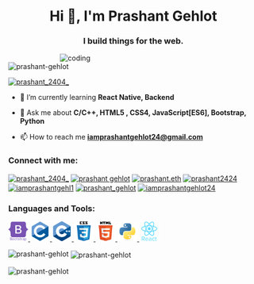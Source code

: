 <h1 align="center">Hi 👋, I'm Prashant Gehlot</h1>
<h3 align="center">I build things for the web.</h3>
<img align = "right" alt="coding" width= "400" src="https://i.pinimg.com/originals/77/ca/a3/77caa32884d735d439ade45ba37feaf2.gif">

<p align="left"> <img src="https://komarev.com/ghpvc/?username=prashant-gehlot&label=Profile%20views&color=0e75b6&style=flat" alt="prashant-gehlot" /> </p>

<p align="left"> <a href="https://twitter.com/prashant_2404_" target="blank"><img src="https://img.shields.io/twitter/follow/prashant_2404_?logo=twitter&style=for-the-badge" alt="prashant_2404_" /></a> </p>

- 🌱 I’m currently learning **React Native, Backend**

- 💬 Ask me about **C/C++, HTML5 , CSS4, JavaScript[ES6], Bootstrap, Python**

- 📫 How to reach me **iamprashantgehlot24@gmail.com**

<h3 align="left">Connect with me:</h3>
<p align="left">
<a href="https://twitter.com/prashant_2404_" target="blank"><img align="center" src="https://raw.githubusercontent.com/rahuldkjain/github-profile-readme-generator/master/src/images/icons/Social/twitter.svg" alt="prashant_2404_" height="30" width="40" /></a>
<a href="https://linkedin.com/in/prashant gehlot" target="blank"><img align="center" src="https://raw.githubusercontent.com/rahuldkjain/github-profile-readme-generator/master/src/images/icons/Social/linked-in-alt.svg" alt="prashant gehlot" height="30" width="40" /></a>
<a href="https://instagram.com/prashant.eth" target="blank"><img align="center" src="https://raw.githubusercontent.com/rahuldkjain/github-profile-readme-generator/master/src/images/icons/Social/instagram.svg" alt="prashant.eth" height="30" width="40" /></a>
<a href="https://www.codechef.com/users/prashant2424" target="blank"><img align="center" src="https://cdn.jsdelivr.net/npm/simple-icons@3.1.0/icons/codechef.svg" alt="prashant2424" height="30" width="40" /></a>
<a href="https://www.hackerrank.com/iamprashantgehl1" target="blank"><img align="center" src="https://raw.githubusercontent.com/rahuldkjain/github-profile-readme-generator/master/src/images/icons/Social/hackerrank.svg" alt="iamprashantgehl1" height="30" width="40" /></a>
<a href="https://www.leetcode.com/prashant_gehlot" target="blank"><img align="center" src="https://raw.githubusercontent.com/rahuldkjain/github-profile-readme-generator/master/src/images/icons/Social/leet-code.svg" alt="prashant_gehlot" height="30" width="40" /></a>
<a href="https://auth.geeksforgeeks.org/user/iamprashantgehlot24" target="blank"><img align="center" src="https://raw.githubusercontent.com/rahuldkjain/github-profile-readme-generator/master/src/images/icons/Social/geeks-for-geeks.svg" alt="iamprashantgehlot24" height="30" width="40" /></a>
</p>

<h3 align="left">Languages and Tools:</h3>
<p align="left"> <a href="https://getbootstrap.com" target="_blank" rel="noreferrer"> <img src="https://raw.githubusercontent.com/devicons/devicon/master/icons/bootstrap/bootstrap-plain-wordmark.svg" alt="bootstrap" width="40" height="40"/> </a> <a href="https://www.cprogramming.com/" target="_blank" rel="noreferrer"> <img src="https://raw.githubusercontent.com/devicons/devicon/master/icons/c/c-original.svg" alt="c" width="40" height="40"/> </a> <a href="https://www.w3schools.com/cpp/" target="_blank" rel="noreferrer"> <img src="https://raw.githubusercontent.com/devicons/devicon/master/icons/cplusplus/cplusplus-original.svg" alt="cplusplus" width="40" height="40"/> </a> <a href="https://www.w3schools.com/css/" target="_blank" rel="noreferrer"> <img src="https://raw.githubusercontent.com/devicons/devicon/master/icons/css3/css3-original-wordmark.svg" alt="css3" width="40" height="40"/> </a> <a href="https://www.w3.org/html/" target="_blank" rel="noreferrer"> <img src="https://raw.githubusercontent.com/devicons/devicon/master/icons/html5/html5-original-wordmark.svg" alt="html5" width="40" height="40"/> </a> <a href="https://www.python.org" target="_blank" rel="noreferrer"> <img src="https://raw.githubusercontent.com/devicons/devicon/master/icons/python/python-original.svg" alt="python" width="40" height="40"/> </a> <a href="https://reactjs.org/" target="_blank" rel="noreferrer"> <img src="https://raw.githubusercontent.com/devicons/devicon/master/icons/react/react-original-wordmark.svg" alt="react" width="40" height="40"/> </a> </p>

<p><img align="left" src="https://github-readme-stats.vercel.app/api/top-langs?username=prashant-gehlot&show_icons=true&locale=en&layout=compact" alt="prashant-gehlot" /></p>

<p>&nbsp;<img align="center" src="https://github-readme-stats.vercel.app/api?username=prashant-gehlot&show_icons=true&locale=en" alt="prashant-gehlot" /></p>

<p><img align="center" src="https://github-readme-streak-stats.herokuapp.com/?user=prashant-gehlot&" alt="prashant-gehlot" /></p>
